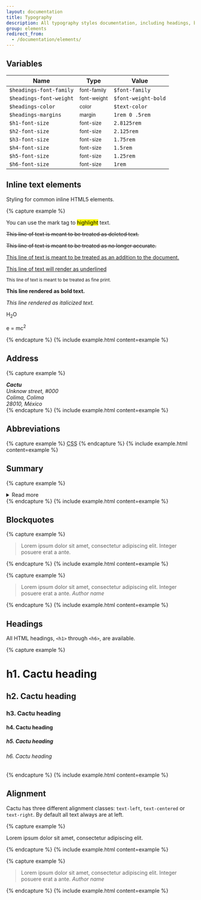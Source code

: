 ```yaml
---
layout: documentation
title: Typography
description: All typography styles documentation, including headings, body text, and more.
group: elements
redirect_from:
  - /documentation/elements/
---
```



## Variables

| Name  | Type  | Value |
| ----- | ----- | ----- |
| `$headings-font-family` | <small>font-family</small> | `$font-family`      |
| `$headings-font-weight` | <small>font-weight</small> | `$font-weight-bold` |
| `$headings-color`   | <small>color</small>  | <span class="small-box" style="background:#343a40"></span> `$text-color`  |
| `$headings-margins` | <small>margin</small> | `1rem 0 .5rem` |
| `$h1-font-size` | <small>font-size</small> | `2.8125rem` |
| `$h2-font-size` | <small>font-size</small> | `2.125rem`  |
| `$h3-font-size` | <small>font-size</small> | `1.75rem`   |
| `$h4-font-size` | <small>font-size</small> | `1.5rem`    |
| `$h5-font-size` | <small>font-size</small> | `1.25rem`   |
| `$h6-font-size` | <small>font-size</small> | `1rem`      |


## Inline text elements

Styling for common inline HTML5 elements.

{% capture example %}
<p>You can use the mark tag to <mark>highlight</mark> text.</p>
<p><del>This line of text is meant to be treated as deleted text.</del></p>
<p><s>This line of text is meant to be treated as no longer accurate.</s></p>
<p><ins>This line of text is meant to be treated as an addition to the document.</ins></p>
<p><u>This line of text will render as underlined</u></p>
<p><small>This line of text is meant to be treated as fine print.</small></p>
<p><strong>This line rendered as bold text.</strong></p>
<p><em>This line rendered as italicized text.</em></p>
<p>H<sub>2</sub>O</p>
<p>e = mc<sup>2</sup></p>
{% endcapture %}
{% include example.html content=example %}


## Address

{% capture example %}
<address>
  <strong>Cactu</strong><br>
  Unknow street, #000<br>
  Colima, Colima<br>
  28010, México
</address>
{% endcapture %}
{% include example.html content=example %}


## Abbreviations

{% capture example %}
<abbr title="Cascading Style Sheets">CSS</abbr>
{% endcapture %}
{% include example.html content=example %}


## Summary

{% capture example %}
<details>
  <summary>Read more</summary>
  <p>Lorem ipsum dolor sit amet, consectetur adipiscing elit. Donec viverra nec nulla vitae mollis.</p>
</details>
{% endcapture %}
{% include example.html content=example %}


## Blockquotes

{% capture example %}
<blockquote>
  Lorem ipsum dolor sit amet, consectetur adipiscing elit. Integer posuere erat a ante.
</blockquote>
{% endcapture %}
{% include example.html content=example %}

{% capture example %}
<blockquote>
  Lorem ipsum dolor sit amet, consectetur adipiscing elit. Integer posuere erat a ante.
  <cite>Author name</cite>
</blockquote>
{% endcapture %}
{% include example.html content=example %}


## Headings

All HTML headings, `<h1>` through `<h6>`, are available.

{% capture example %}
<h1>h1. Cactu heading</h1>
<h2>h2. Cactu heading</h2>
<h3>h3. Cactu heading</h3>
<h4>h4. Cactu heading</h4>
<h5>h5. Cactu heading</h5>
<h6>h6. Cactu heading</h6>
{% endcapture %}
{% include example.html content=example %}


## Alignment

Cactu has three different alignment classes: `text-left`, `text-centered` or `text-right`. By default all text always are at left.

{% capture example %}
<p class="text-centered">Lorem ipsum dolor sit amet, consectetur adipiscing elit.</p>
{% endcapture %}
{% include example.html content=example %}

{% capture example %}
<blockquote class="text-right">
  Lorem ipsum dolor sit amet, consectetur adipiscing elit. Integer posuere erat a ante.
  <cite>Author name</cite>
</blockquote>
{% endcapture %}
{% include example.html content=example %}